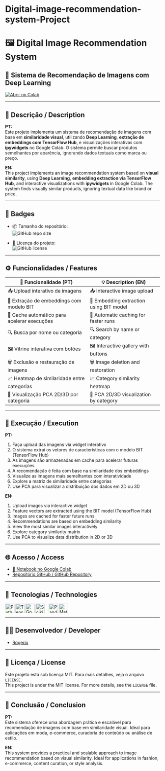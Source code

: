 # Digital-image-recommendation-system-Project

# 🖼️ Digital Image Recommendation System

## 🧠 Sistema de Recomendação de Imagens com Deep Learning

[![Abrir no Colab](https://colab.research.google.com/assets/colab-badge.svg)](https://colab.research.google.com/github/https://colab.research.google.com/drive/1u_RfKoHPQ0s3pWgf3Mybi_om8PSSDegq#scrollTo=gHcOKMEsItlt)

---

## 📖 Descrição / Description

**PT:**  
Este projeto implementa um sistema de recomendação de imagens com base em **similaridade visual**, utilizando **Deep Learning**, **extração de embeddings com TensorFlow Hub**, e visualizações interativas com **ipywidgets** no Google Colab. O sistema permite buscar produtos semelhantes por aparência, ignorando dados textuais como marca ou preço.

**EN:**  
This project implements an image recommendation system based on **visual similarity**, using **Deep Learning**, **embedding extraction via TensorFlow Hub**, and interactive visualizations with **ipywidgets** in Google Colab. The system finds visually similar products, ignoring textual data like brand or price.

---

## 🏅 Badges

- 📦 Tamanho do repositório:  
  ![GitHub repo size](https://img.shields.io/repo-size/Rogerio5/Digital-image-recommendation-system-Project)

- 📄 Licença do projeto:  
  ![GitHub license](https://img.shields.io/github/license/Rogerio5/Digital-image-recommendation-system-Project)

---

## ⚙️ Funcionalidades / Features

| 🧩 Funcionalidade (PT)                      | 💡 Description (EN)                          |
|--------------------------------------------|----------------------------------------------|
| 📤 Upload interativo de imagens             | 📤 Interactive image upload                   |
| 🧠 Extração de embeddings com modelo BIT     | 🧠 Embedding extraction using BIT model       |
| 💾 Cache automático para acelerar execuções | 💾 Automatic caching for faster runs          |
| 🔍 Busca por nome ou categoria              | 🔍 Search by name or category                 |
| 🖼 Vitrine interativa com botões             | 🖼 Interactive gallery with buttons           |
| 🗑️ Exclusão e restauração de imagens        | 🗑️ Image deletion and restoration             |
| 📈 Heatmap de similaridade entre categorias | 📈 Category similarity heatmap                |
| 🎯 Visualização PCA 2D/3D por categoria     | 🎯 PCA 2D/3D visualization by category         |

---

## 🚀 Execução / Execution

**PT:**  
1. Faça upload das imagens via widget interativo  
2. O sistema extrai os vetores de características com o modelo BIT (TensorFlow Hub)  
3. As imagens são armazenadas em cache para acelerar futuras execuções  
4. A recomendação é feita com base na similaridade dos embeddings  
5. Visualize as imagens mais semelhantes com interatividade  
6. Explore a matriz de similaridade entre categorias  
7. Use PCA para visualizar a distribuição dos dados em 2D ou 3D

**EN:**  
1. Upload images via interactive widget  
2. Feature vectors are extracted using the BIT model (TensorFlow Hub)  
3. Images are cached for faster future runs  
4. Recommendations are based on embedding similarity  
5. View the most similar images interactively  
6. Explore category similarity matrix  
7. Use PCA to visualize data distribution in 2D or 3D

---

## 🌐 Acesso / Access

- [🔗 Notebook no Google Colab](https://colab.research.google.com/github/Rogerio5/Digital-image-recommendation-system-Project/blob/main/Digital_image_recommendation_system.ipynb)  
- [Repositório GitHub / GitHub Repository](https://github.com/Rogerio5/Digital-image-recommendation-system-Project)

---

## 🧰 Tecnologias / Technologies

<p>
  <img align="left" alt="Python" title="Python" width="30px" src="https://cdn.jsdelivr.net/gh/devicons/devicon@latest/icons/python/python-original.svg"/>
  <img align="left" alt="TensorFlow" title="TensorFlow" width="30px" src="https://cdn.jsdelivr.net/gh/devicons/devicon@latest/icons/tensorflow/tensorflow-original.svg"/>
  <img align="left" alt="Google Colab" title="Google Colab" width="30px" src="https://upload.wikimedia.org/wikipedia/commons/d/d0/Google_Colaboratory_SVG_Logo.svg"/>
  <img align="left" alt="Scikit-learn" title="Scikit-learn" width="30px" style="padding-right: 10px;" src="https://upload.wikimedia.org/wikipedia/commons/0/05/Scikit_learn_logo_small.svg"/>
  <img align="left" alt="Pandas" title="Pandas" width="30px" src="https://cdn.jsdelivr.net/gh/devicons/devicon@latest/icons/pandas/pandas-original.svg"/>
  <img align="left" alt="Matplotlib" title="Matplotlib" width="30px" src="https://cdn.jsdelivr.net/gh/devicons/devicon@latest/icons/matplotlib/matplotlib-original.svg"/>
</p>

<br clear="all"/>

---

## 👨‍💻 Desenvolvedor / Developer

- [Rogerio](https://github.com/Rogerio5)

---

## 📜 Licença / License

Este projeto está sob licença MIT. Para mais detalhes, veja o arquivo `LICENSE`.  
This project is under the MIT license. For more details, see the `LICENSE` file.

---

## 🏁 Conclusão / Conclusion

**PT:**  
Este sistema oferece uma abordagem prática e escalável para recomendação de imagens com base em similaridade visual. Ideal para aplicações em moda, e-commerce, curadoria de conteúdo ou análise de estilo.

**EN:**  
This system provides a practical and scalable approach to image recommendation based on visual similarity. Ideal for applications in fashion, e-commerce, content curation, or style analysis.
